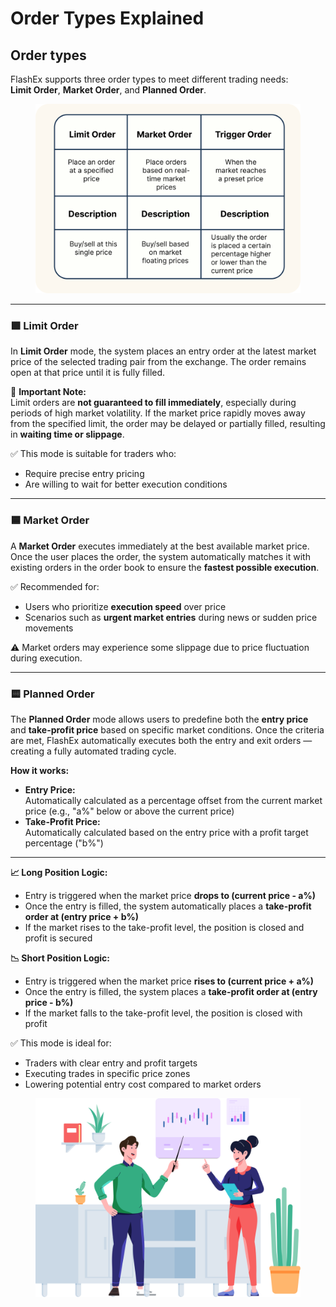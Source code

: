 # Order Types Explained

## Order types&#x20;

FlashEx supports three order types to meet different trading needs:\
**Limit Order**, **Market Order**, and **Planned Order**.

<figure><img src="../.gitbook/assets/Group 219.png" alt=""><figcaption></figcaption></figure>

***

### 🟩 **Limit Order**

In **Limit Order** mode, the system places an entry order at the latest market price of the selected trading pair from the exchange. The order remains open at that price until it is fully filled.

📌 **Important Note:**\
Limit orders are **not guaranteed to fill immediately**, especially during periods of high market volatility. If the market price rapidly moves away from the specified limit, the order may be delayed or partially filled, resulting in **waiting time or slippage**.

✅ This mode is suitable for traders who:

* Require precise entry pricing
* Are willing to wait for better execution conditions

***

### 🟦 **Market Order**

A **Market Order** executes immediately at the best available market price. Once the user places the order, the system automatically matches it with existing orders in the order book to ensure the **fastest possible execution**.

✅ Recommended for:

* Users who prioritize **execution speed** over price
* Scenarios such as **urgent market entries** during news or sudden price movements

⚠️ Market orders may experience some slippage due to price fluctuation during execution.

***

### 🟨 **Planned Order**

The **Planned Order** mode allows users to predefine both the **entry price** and **take-profit price** based on specific market conditions. Once the criteria are met, FlashEx automatically executes both the entry and exit orders — creating a fully automated trading cycle.

**How it works:**

* **Entry Price:**\
  Automatically calculated as a percentage offset from the current market price (e.g., "a%" below or above the current price)
* **Take-Profit Price:**\
  Automatically calculated based on the entry price with a profit target percentage ("b%")

***

**📈 Long Position Logic:**

* Entry is triggered when the market price **drops to (current price - a%)**
* Once the entry is filled, the system automatically places a **take-profit order at (entry price + b%)**
* If the market rises to the take-profit level, the position is closed and profit is secured

**📉 Short Position Logic:**

* Entry is triggered when the market price **rises to (current price + a%)**
* Once the entry is filled, the system places a **take-profit order at (entry price - b%)**
* If the market falls to the take-profit level, the position is closed with profit

✅ This mode is ideal for:

* Traders with clear entry and profit targets
* Executing trades in specific price zones
* Lowering potential entry cost compared to market orders

<figure><img src="../.gitbook/assets/Group 47302.png" alt="" width="563"><figcaption></figcaption></figure>
